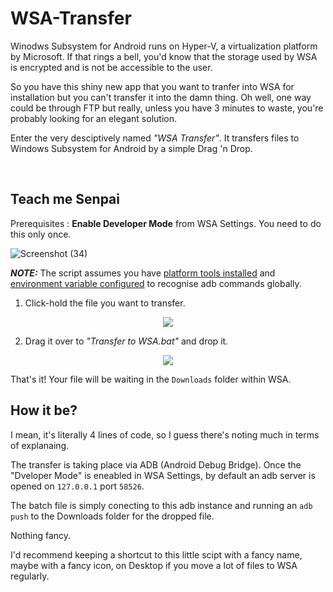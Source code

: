 # WSA-Transfer

Winodws Subsystem for Android runs on Hyper-V, a virtualization platform by Microsoft. If that rings a bell, you'd know that the storage used by WSA is encrypted and is not be accessible to the user.

So you have this shiny new app that you want to tranfer into WSA for installation but you can't transfer it into the damn thing. Oh well, one way could be through FTP but really, unless you have 3 minutes to waste, you're probably looking for an elegant solution.

Enter the very desciptively named _"WSA Transfer"_. It transfers files to Windows Subsystem for Android by a simple Drag 'n Drop.

<br/>

## Teach me Senpai

Prerequisites :
**Enable Developer Mode** from WSA Settings. You need to do this only once.

![Screenshot (34)](https://user-images.githubusercontent.com/64971616/192135909-cb8ab870-c512-4b1e-978e-2d53b114e37f.png)

***NOTE:*** The script assumes you have [platform tools installed](https://developer.android.com/studio/releases/platform-tools) and [environment variable configured](https://www.xda-developers.com/adb-fastboot-any-directory-windows-linux/) to recognise adb commands globally.


1. Click-hold the file you want to transfer.
<p align="center"> <img align = "center" src="https://user-images.githubusercontent.com/64971616/192134452-0619ee20-e79d-4892-a8e0-219ee31823e8.png">
</p>

2. Drag it over to _"Transfer to WSA.bat"_ and drop it.
<p align="center"><img align = "center" src="https://user-images.githubusercontent.com/64971616/192135484-23efc940-531e-46ba-8bd2-709143163fe6.png">
</p>

That's it! Your file will be waiting in the `Downloads` folder within WSA.


## How it be?

I mean, it's literally 4 lines of code, so I guess there's noting much in terms of explanaing.


The transfer is taking place via ADB (Android Debug Bridge). Once the "Dveloper Mode" is eneabled in WSA Settings, by default an adb server is opened on `127.0.0.1` port `58526`.

The batch file is simply conecting to this adb instance and running an `adb push` to the Downloads folder for the dropped file.

Nothing fancy. 

I'd recommend keeping a shortcut to this little scipt with a fancy name, maybe with a fancy icon, on Desktop if you move a lot of files to WSA regularly.

